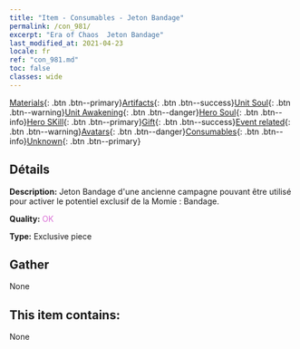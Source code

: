 ```yaml
---
title: "Item - Consumables - Jeton Bandage"
permalink: /con_981/
excerpt: "Era of Chaos  Jeton Bandage"
last_modified_at: 2021-04-23
locale: fr
ref: "con_981.md"
toc: false
classes: wide
---
```

 [Materials](/ItemsFR/){: .btn .btn--primary}[Artifacts](/ItemsFR/Artifacts/){: .btn .btn--success}[Unit Soul](/ItemsFR/UnitSoul/){: .btn .btn--warning}[Unit Awakening](/ItemsFR/UnitAwakening/){: .btn .btn--danger}[Hero Soul](/ItemsFR/HeroSoul/){: .btn .btn--info}[Hero SKill](/ItemsFR/HeroSkill/){: .btn .btn--primary}[Gift](/ItemsFR/Gift/){: .btn .btn--success}[Event related](/ItemsFR/Events/){: .btn .btn--warning}[Avatars](/ItemsFR/Avatars/){: .btn .btn--danger}[Consumables](/ItemsFR/Consumables/){: .btn .btn--info}[Unknown](/ItemsFR/Unknown/){: .btn .btn--primary}

## Détails
 **Description:** Jeton Bandage d'une ancienne campagne pouvant être utilisé pour activer le potentiel exclusif de la Momie : Bandage.

 **Quality:** <span style="color: #DA70D6">OK</span>

 **Type:** Exclusive piece

## Gather

  None

## This item contains:

  None

